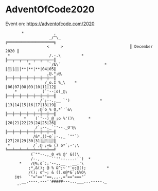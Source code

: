 # AdventOfCode2020
Event on: https://adventofcode.com/2020

           *             ,
                       _/^\_                              ╔════════════════════╗
                      <     >                             ║ December      2020 ║
     *                 /.-.\         *                    ╟──┬──┬──┬──┬──┬──┬──║
              *        `/&\`                   *          ║░░│░░│**│**│**│04│05║
                      ,@.*;@,                             ╟──┼──┼──┼──┼──┼──┼──║
                     /_o.I %_\    *                       ║06│07│08│09│10│11│12║
        *           (`'--:o(_@;                           ╟──┼──┼──┼──┼──┼──┼──╢
                   /`;--.,__ `')             *            ║13│14│15│16│17│18│19║
                  ;@`o % O,*`'`&\                         ╟──┼──┼──┼──┼──┼──┼──╢
            *    (`'--)_@ ;o %'()\      *                 ║20│21│22│23│24│25│26║
                 /`;--._`''--._O'@;                       ╟──┼──┼──┼──┼──┼──┼──╢
                /&*,()~o`;-.,_ `""`)                      ║27│28│29│30│31│░░│░░║
     *          /`,@ ;+& () o*`;-';\                      ╚══╧══╧══╧══╧══╧══╧══╝
               (`""--.,_0 +% @' &()\
               /-.,_    ``''--....-'`)  *
          *    /@%;o`:;'--,.__   __.'\
              ;*,&(); @ % &^;~`"`o;@();         *
              /(); o^~; & ().o@*&`;&%O\
        jgs   `"="==""==,,,.,="=="==="`
           __.----.---''#####---...___...-----._
         '`    
